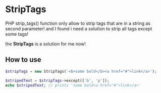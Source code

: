 # StripTags

PHP strip_tags() function only allow to strip tags that are in a string as second parameter!
and I found i need a solution to strip all tags except some tags!

the __StripTags__ is a solution for me now!

## How to use
```php
$stripTags = new StripTags('<b>some bold</b><a href="#">link</a>');

$stripedText = $stripTags->except(['b', 'p']);
echo $stripedText; // prints 'some bold<a href="#">link</a>'
```

